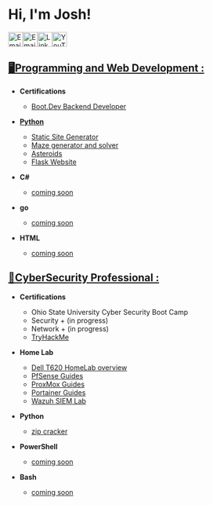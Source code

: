 <h1>Hi, I'm Josh! </h1>

<a href="https://koobytes.com" title="Portfolio"><img alt="Email"  src="https://img.shields.io/badge/website-f59042?style=for-the-badge&logo=About.me&logoColor=white" height="30" align="center"/></a><a href="mailto:joshkoo1988@gmail.com" title="Email"><img alt="Email" src="https://img.shields.io/badge/Gmail-D14836?style=for-the-badge&logo=gmail&logoColor=white" height="30" align="center"/></a><a href="https://www.linkedin.com/in/joshkoo/"><img  alt="LinkedIn" title="LinkedIn" src="https://img.shields.io/static/v1?message=LinkedIn&logo=linkedin&label=&color=0077B5&logoColor=white&labelColor=&style=for-the-badge" height="30" align="center" /></a><a href="https://www.youtube.com/@koobytes"><img alt="YouTube" title="YouTube" src="https://img.shields.io/static/v1?message=YouTube&logo=youtube&label=&color=880000&logoColor=white&labelColor=&style=for-the-badge" height="30" align="center" /></a>



<h2><a href="https://github.com/joshkoo1988/Programming-and-Web-Development">🖥️Programming and Web Development : </a> </h2>

- <b>Certifications</b>
  - [Boot.Dev Backend Developer](https://www.boot.dev/u/joshkoo)

- <b>[Python](github.com/joshkoo1988/Python)</b>
  - [Static Site Generator](https://github.com/joshkoo1988/Static_Site_Generator)
  - [Maze generator and solver](https://github.com/joshkoo1988/maze_solver)
  - [Asteroids](https://github.com/joshkoo1988/astroids)
  - [Flask Website](https://github.com/joshkoo1988/flask-website)
    
- <b>C#</b>
  - [coming soon](https://github.com/joshkoo1988/C-learning)
    
- <b>go</b>
  - [coming soon](https://github.com/joshkoo1988/go-lang-learning)
    
- <b>HTML</b>
  - [coming soon](https://github.com/joshkoo1988/HTML-learning) 

<h2><a href="https://github.com/joshkoo1988/CyberSecurity">🔐CyberSecurity Professional : </a> </h2>

- <b>Certifications</b>
  - Ohio State University Cyber Security Boot Camp
  - Security + (in progress)
  - Network + (in progress)
  - [TryHackMe](https://tryhackme.com/r/p/joshkoo1988)

- <b>Home Lab</b>
  - [Dell T620 HomeLab overview](https://github.com/joshkoo1988/HomeLab)
  - [PfSense Guides](https://github.com/joshkoo1988/PfSense)
  - [ProxMox Guides](https://github.com/joshkoo1988/ProxMox-Guides)
  - [Portainer Guides](https://github.com/joshkoo1988/portainer)
  - [Wazuh SIEM Lab](https://github.com/joshkoo1988/wazuh-siem)
  
- <b>Python</b>
  - [zip cracker](https://github.com/joshkoo1988/zip-cracker)
 
- <b>PowerShell</b>
  - [coming soon](https://github.com/joshkoo1988/powershell)

- <b>Bash</b>
   - [coming soon](https://github.com/joshkoo1988/bash)

  
